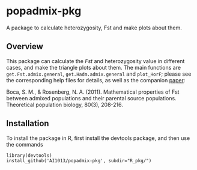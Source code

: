 # popadmix-pkg
A package to calculate heterozygosity, Fst and make plots about them.

## Overview
This package can calculate the *Fst* and heterozygosity value in different cases, and make the triangle plots about them. The main functions are `get.Fst.admix.general`, `get.Hadm.admix.general` and `plot_HorF`; please see the corresponding help files for details, as well as the companion [paper](https://www.sciencedirect.com/science/article/pii/S0040580911000463):

Boca, S. M., & Rosenberg, N. A. (2011). Mathematical properties of Fst between admixed populations and their parental source populations. Theoretical population biology, 80(3), 208-216.

## Installation
To install the package in R, first install the devtools package, and then use the commands

```
library(devtools)
install_github('AI1013/popadmix-pkg', subdir="R_pkg/")
```
